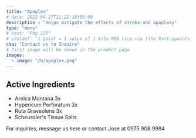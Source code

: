 ```yaml
---
title: "Apoplex"
# date: 2022-04-17T11:22:16+06:00
description : "Helps mitigate the effects of stroke and apoplexy"
type: "menu"
# cost: "Php 125"
# costdef: "1 point = 1 value of 1 kilo NFA rice via [the Pantrypoints system](https://pantrypoints.com)"
cta: "Contact us to Inquire"
# first image will be shown in the product page
images:
  - image: "/h/apoplex.png"
---
```




## Active Ingredients 

- Arnica Montana 3x
- Hypericum Perforatum 3x
- Ruta Graveolens 3x
- Scheussler's Tissue Salts


For inquiries, message us here or contact Jose at 0975 908 9984